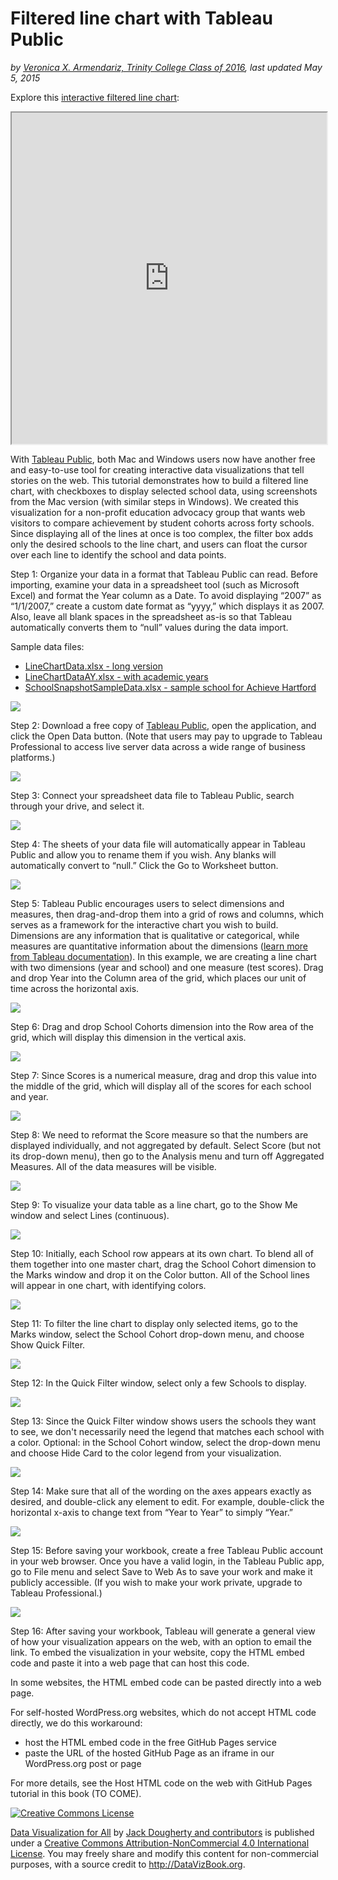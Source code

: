 # Filtered line chart with Tableau Public

*by [Veronica X. Armendariz, Trinity College Class of 2016](introduction/who.md), last updated May 5, 2015*

Explore this [interactive filtered line chart](http://jackdougherty.github.io/tableau-public-sample/linechart.html):

<iframe src='http://jackdougherty.github.io/tableau-public-sample/linechart.html' width="100%" height="530"></iframe>

With [Tableau Public](https://public.tableau.com), both Mac and Windows users now have another free and easy-to-use tool for creating interactive data visualizations that tell stories on the web. This tutorial demonstrates how to build a filtered line chart, with checkboxes to display selected school data, using screenshots from the Mac version (with similar steps in Windows). We created this visualization for a non-profit education advocacy group that wants web visitors to compare achievement by student cohorts across forty schools. Since displaying all of the lines at once is too complex, the filter box adds only the desired schools to the line chart, and users can float the cursor over each line to identify the school and data points.

Step 1: Organize your data in a format that Tableau Public can read. Before importing, examine your data in a spreadsheet tool (such as Microsoft Excel) and format the Year column as a Date. To avoid displaying “2007” as “1/1/2007,” create a custom date format as “yyyy,” which displays it as 2007. Also, leave all blank spaces in the spreadsheet as-is so that Tableau automatically converts them to “null” values during the data import.

Sample data files:
- [LineChartData.xlsx - long version](LineChartData.xlsx)
- [LineChartDataAY.xlsx - with academic years](LineChartDataAY.xlsx)
- [SchoolSnapshotSampleData.xlsx - sample school for Achieve Hartford](SchoolSnapshotSampleData.xlsx)

![](TPublicLineChart1.png)

Step 2: Download a free copy of [Tableau Public](https://public.tableau.com), open the application, and click the Open Data button. (Note that users may pay to upgrade to Tableau Professional to access live server data across a wide range of business platforms.)

![](TPublicLineChart2.png)

Step 3: Connect your spreadsheet data file to Tableau Public, search through your drive, and select it.

![](TPublicLineChart3.png)

Step 4: The sheets of your data file will automatically appear in Tableau Public and allow you to rename them if you wish. Any blanks will automatically convert to “null.” Click the Go to Worksheet button.

![](TPublicLineChart4.png)

Step 5: Tableau Public encourages users to select dimensions and measures, then drag-and-drop them into a grid of rows and columns, which serves as a framework for the interactive chart you wish to build. Dimensions are any information that is qualitative or categorical, while measures are quantitative information about the dimensions ([learn more from Tableau documentation](http://onlinehelp.tableau.com/v6.1/public/online/en-us/Id112A8A00YEX.html)).  In this example, we are creating a line chart with two dimensions (year and school) and one measure (test scores). Drag and drop Year into the Column area of the grid, which places our unit of time across the horizontal axis.

![](TPublicLineChart5.png)

Step 6: Drag and drop School Cohorts dimension into the Row area of the grid, which will display this dimension in the vertical axis.

![](TPublicLineChart6.png)

Step 7: Since Scores is a numerical measure, drag and drop this value into the middle of the grid, which will display all of the scores for each school and year.

![](TPublicLineChart7.png)

Step 8: We need to reformat the Score measure so that the numbers are displayed individually, and not aggregated by default. Select Score (but not its drop-down menu), then go to the Analysis menu and turn off Aggregated Measures. All of the data measures will be visible.

![](TPublicLineChart8.png)

Step 9: To visualize your data table as a line chart, go to the Show Me window and select Lines (continuous).

![](TPublicLineChart9.png)

Step 10: Initially, each School row appears at its own chart. To blend all of them together into one master chart, drag the School Cohort dimension to the Marks window and drop it on the Color button. All of the School lines will appear in one chart, with identifying colors.

![](TPublicLineChart10.png)

Step 11: To filter the line chart to display only selected items, go to the Marks window, select the School Cohort drop-down menu, and choose Show Quick Filter.

![](TPublicLineChart11.png)

Step 12: In the Quick Filter window, select only a few Schools to display.

![](TPublicLineChart12.png)

Step 13: Since the Quick Filter window shows users the schools they want to see, we don't necessarily need the legend that matches each school with a color. Optional: in the School Cohort window, select the drop-down menu and choose Hide Card to the color legend from your visualization.

![](TPublicLineChart13.png)

Step 14: Make sure that all of the wording on the axes appears exactly as desired, and double-click any element to edit. For example, double-click the horizontal x-axis to change text from “Year to Year” to simply “Year.”

![](TPublicLineChart14.png)

Step 15: Before saving your workbook, create a free Tableau Public account in your web browser. Once you have a valid login, in the Tableau Public app, go to File menu and select Save to Web As to save your work and make it publicly accessible. (If you wish to make your work private, upgrade to Tableau Professional.)

![](TPublicLineChart15.png)

Step 16: After saving your workbook, Tableau will generate a general view of how your visualization appears on the web, with an option to email the link. To embed the visualization in your website, copy the HTML embed code and paste it into a web page that can host this code.

In some websites, the HTML embed code can be pasted directly into a web page.

For self-hosted WordPress.org websites, which do not accept HTML code directly, we do this workaround:

- host the HTML embed code in the free GitHub Pages service
- paste the URL of the hosted GitHub Page as an iframe in our WordPress.org post or page

For more details, see the Host HTML code on the web with GitHub Pages tutorial in this book (TO COME).

<a rel="license" href="http://creativecommons.org/licenses/by-nc/4.0/"><img alt="Creative Commons License" style="border-width:0" src="https://i.creativecommons.org/l/by-nc/4.0/88x31.png" /></a>

[Data Visualization for All](http://datavizbook.org)
by [Jack Dougherty and contributors](introduction/who.md)
is published under a [Creative Commons Attribution-NonCommercial 4.0 International License](http://creativecommons.org/licenses/by-nc/4.0).
You may freely share and modify this content for non-commercial purposes, with a source credit to http://DataVizBook.org.
